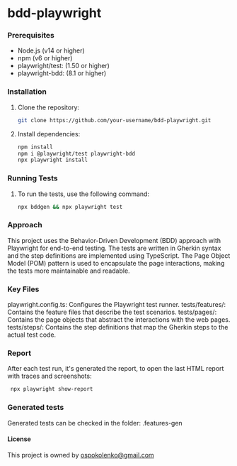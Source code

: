 # bdd-playwright

### Prerequisites

- Node.js (v14 or higher)
- npm (v6 or higher)
- playwright/test: (1.50 or higher) 
- playwright-bdd: (8.1 or higher)

### Installation

1. Clone the repository:
    ```sh
    git clone https://github.com/your-username/bdd-playwright.git
    ```

2. Install dependencies:
    ```sh
    npm install
    npm i @playwright/test playwright-bdd 
    npx playwright install
    ```

### Running Tests

1. To run the tests, use the following command:
    ```sh
    npx bddgen && npx playwright test
    ```


### Approach
This project uses the Behavior-Driven Development (BDD) approach with Playwright for end-to-end testing. 
The tests are written in Gherkin syntax and the step definitions are implemented using TypeScript.
The Page Object Model (POM) pattern is used to encapsulate the page interactions, making the tests more maintainable and readable. 

### Key Files
playwright.config.ts: Configures the Playwright test runner.
tests/features/: Contains the feature files that describe the test scenarios.
tests/pages/: Contains the page objects that abstract the interactions with the web pages.
tests/steps/: Contains the step definitions that map the Gherkin steps to the actual test code.

### Report
After each test run, it's generated the report, to open the last HTML report with traces and screenshots: 
   ```sh
    npx playwright show-report
   ```
### Generated tests
Generated tests can be checked in the folder: .features-gen

#### License
This project is owned by ospokolenko@gmail.com